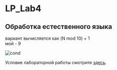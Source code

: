 ﻿# LP_Lab4
## Обработка естественного языка

вариант вычисляется как (N mod 10) + 1 \
мой - 9

![cond](https://github.com/MAILabs-Edu-2021/lp_lab4-Suraba03/blob/main/pics/cond.png)

Условие лабораторной работы смотрите [здесь](http://www.soshnikov.com/courses/prolog/labs/lab4.pdf).


